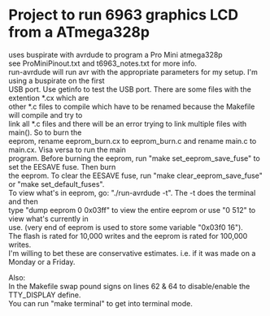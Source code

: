 <h1>Project to run 6963 graphics LCD from a ATmega328p</h1>

uses buspirate with avrdude to program a Pro Mini atmega328p<br />
see ProMiniPinout.txt and t6963_notes.txt for more info.<br />
run-avrdude will run avr with the appropriate parameters for my setup. I'm using a buspirate on the first<br />
USB port. Use getinfo to test the USB port. There are some files with the extention *.cx which are<br />
other *.c files to compile which have to be renamed because the Makefile will compile and try to<br /> 
link all *.c files and there will be an error trying to link multiple files with main(). So to burn the<br />
eeprom, rename eeprom_burn.cx to eeprom_burn.c and rename main.c to main.cx. Visa versa to run the main<br />
program. Before burning the eeprom, run "make set_eeprom_save_fuse" to set the EESAVE fuse. Then burn<br />
the eeprom. To clear the EESAVE fuse, run "make clear_eeprom_save_fuse" or "make set_default_fuses".<br />
To view what's in eeprom, go: "./run-avrdude -t". The -t does the terminal and then<br />
type "dump eeprom 0 0x03ff" to view the entire eeprom or use "0 512" to view what's currently in<br />
use. (very end of eeprom is used to store some variable "0x03f0 16").<br />
The flash is rated for 10,000 writes and the eeprom is rated for 100,000 writes.<br />
I'm willing to bet these are conservative estimates. i.e. if it was made on a Monday or a Friday.<br />

Also:<br />
In the Makefile swap pound signs on lines 62 & 64 to disable/enable the TTY_DISPLAY define.<br />
You can run "make terminal" to get into terminal mode.<br />
